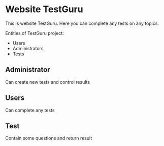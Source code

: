 # Website TestGuru

This is website TestGuru. Here you can complete any tests on any topics.

Entities of TestGuru project:
* Users
* Administrators
* Tests

## Administrator

Can create new tests and control results

## Users

Can complete any tests

## Test

Contain some questions and return result

